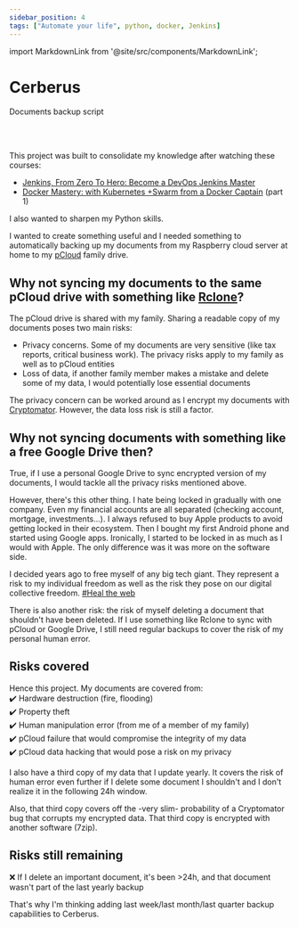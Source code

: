 ```yaml
---
sidebar_position: 4
tags: ["Automate your life", python, docker, Jenkins]
---
```


import MarkdownLink from '@site/src/components/MarkdownLink';

# Cerberus

Documents backup script

<MarkdownLink button
  to='https://github.com/brunopc-net/Cerberus'
  text='Repository'
/><br/><br/>

This project was built to consolidate my knowledge after watching these courses:

- [Jenkins, From Zero To Hero: Become a DevOps Jenkins Master](https://www.udemy.com/course/jenkins-from-zero-to-hero/)
- [Docker Mastery: with Kubernetes +Swarm from a Docker Captain](https://www.udemy.com/course/docker-mastery/) (part 1)

I also wanted to sharpen my Python skills.

I wanted to create something useful and I needed something to automatically backing up my documents from my Raspberry cloud server at home to my [pCloud](https://www.pcloud.com/) family drive.

## Why not syncing my documents to the same pCloud drive with something like [Rclone](https://rclone.org/)? 

The pCloud drive is shared with my family. Sharing a readable copy of my documents poses two main risks:
- Privacy concerns. Some of my documents are very sensitive (like tax reports, critical business work). The privacy risks apply to my family as well as to pCloud entities
- Loss of data, if another family member makes a mistake and delete some of my data, I would potentially lose essential documents

The privacy concern can be worked around as I encrypt my documents with [Cryptomator](https://cryptomator.org/). However, the data loss risk is still a factor.

## Why not syncing documents with something like a free Google Drive then? 

True, if I use a personal Google Drive to sync encrypted version of my documents, I would tackle all the privacy risks mentioned above.

However, there's this other thing. I hate being locked in gradually with one company. Even my financial accounts are all separated (checking account, mortgage, investments...). I always refused to buy Apple products to avoid getting locked in their ecosystem. Then I bought my first Android phone and started using Google apps. Ironically, I started to be locked in as much as I would with Apple. The only difference was it was more on the software side.

I decided years ago to free myself of any big tech giant. They represent a risk to my individual freedom as well as the risk they pose on our digital collective freedom. [#Heal the web](https://twitter.com/dhh/status/1212769409451864064)

There is also another risk: the risk of myself deleting a document that shouldn't have been deleted. If I use something like Rclone to sync with pCloud or Google Drive, I still need regular backups to cover the risk of my personal human error.

## Risks covered

Hence this project. My documents are covered from:<br/>
✔️ Hardware destruction (fire, flooding)<br/>
✔️ Property theft<br/>
✔️ Human manipulation error (from me of a member of my family)<br/>
✔️ pCloud failure that would compromise the integrity of my data<br/>
✔️ pCloud data hacking that would pose a risk on my privacy<br/>

I also have a third copy of my data that I update yearly. It covers the risk of human error even further if I delete some document I shouldn't and I don't realize it in the following 24h window.

Also, that third copy covers off the -very slim- probability of a Cryptomator bug that corrupts my encrypted data. That third copy is encrypted with another software (7zip).

## Risks still remaining

❌ If I delete an important document, it's been >24h, and that document wasn't part of the last yearly backup 

That's why I'm thinking adding last week/last month/last quarter backup capabilities to Cerberus.